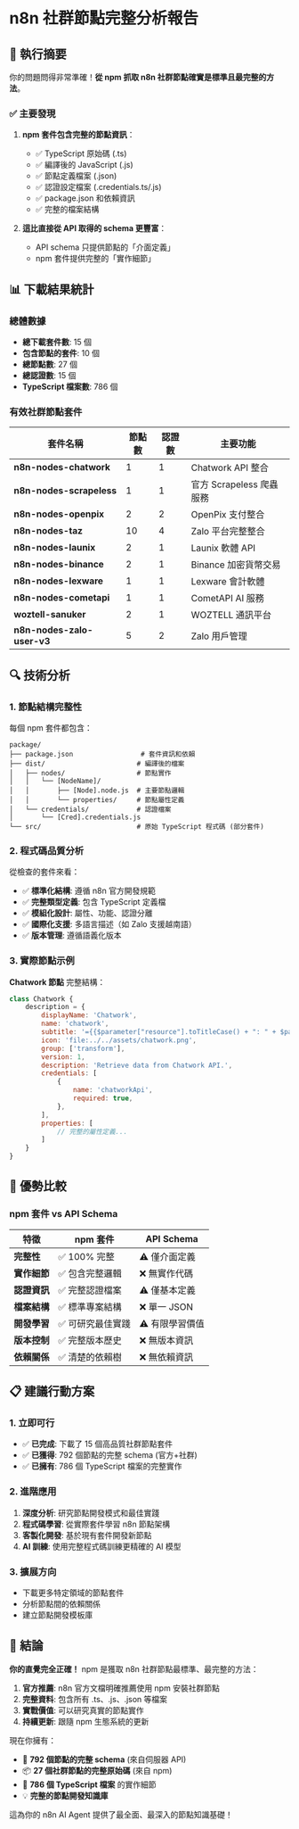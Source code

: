# n8n 社群節點完整分析報告

## 🎯 執行摘要

你的問題問得非常準確！**從 npm 抓取 n8n 社群節點確實是標準且最完整的方法**。

### ✅ 主要發現

1. **npm 套件包含完整的節點資訊**：
   - ✅ TypeScript 原始碼 (.ts)
   - ✅ 編譯後的 JavaScript (.js)
   - ✅ 節點定義檔案 (.json)
   - ✅ 認證設定檔案 (.credentials.ts/.js)
   - ✅ package.json 和依賴資訊
   - ✅ 完整的檔案結構

2. **這比直接從 API 取得的 schema 更豐富**：
   - API schema 只提供節點的「介面定義」
   - npm 套件提供完整的「實作細節」

## 📊 下載結果統計

### 總體數據
- **總下載套件數**: 15 個
- **包含節點的套件**: 10 個  
- **總節點數**: 27 個
- **總認證數**: 15 個
- **TypeScript 檔案數**: 786 個

### 有效社群節點套件

| 套件名稱 | 節點數 | 認證數 | 主要功能 |
|---------|-------|-------|---------|
| **n8n-nodes-chatwork** | 1 | 1 | Chatwork API 整合 |
| **n8n-nodes-scrapeless** | 1 | 1 | 官方 Scrapeless 爬蟲服務 |
| **n8n-nodes-openpix** | 2 | 2 | OpenPix 支付整合 |
| **n8n-nodes-taz** | 10 | 4 | Zalo 平台完整整合 |
| **n8n-nodes-launix** | 2 | 1 | Launix 軟體 API |
| **n8n-nodes-binance** | 2 | 1 | Binance 加密貨幣交易 |
| **n8n-nodes-lexware** | 1 | 1 | Lexware 會計軟體 |
| **n8n-nodes-cometapi** | 1 | 1 | CometAPI AI 服務 |
| **woztell-sanuker** | 2 | 1 | WOZTELL 通訊平台 |
| **n8n-nodes-zalo-user-v3** | 5 | 2 | Zalo 用戶管理 |

## 🔍 技術分析

### 1. 節點結構完整性

每個 npm 套件都包含：

```
package/
├── package.json                 # 套件資訊和依賴
├── dist/                       # 編譯後的檔案
│   ├── nodes/                  # 節點實作
│   │   └── [NodeName]/
│   │       ├── [Node].node.js  # 主要節點邏輯
│   │       └── properties/     # 節點屬性定義
│   └── credentials/            # 認證檔案
│       └── [Cred].credentials.js
└── src/                        # 原始 TypeScript 程式碼 (部分套件)
```

### 2. 程式碼品質分析

從檢查的套件來看：

- ✅ **標準化結構**: 遵循 n8n 官方開發規範
- ✅ **完整類型定義**: 包含 TypeScript 定義檔
- ✅ **模組化設計**: 屬性、功能、認證分離
- ✅ **國際化支援**: 多語言描述（如 Zalo 支援越南語）
- ✅ **版本管理**: 遵循語義化版本

### 3. 實際節點示例

**Chatwork 節點** 完整結構：
```javascript
class Chatwork {
    description = {
        displayName: 'Chatwork',
        name: 'chatwork',
        subtitle: '={{$parameter["resource"].toTitleCase() + ": " + $parameter["operation"].toTitleCase()}}',
        icon: 'file:../../assets/chatwork.png',
        group: ['transform'],
        version: 1,
        description: 'Retrieve data from Chatwork API.',
        credentials: [
            {
                name: 'chatworkApi',
                required: true,
            },
        ],
        properties: [
            // 完整的屬性定義...
        ]
    }
}
```

## 🚀 優勢比較

### npm 套件 vs API Schema

| 特徵 | npm 套件 | API Schema |
|------|---------|------------|
| **完整性** | ✅ 100% 完整 | ⚠️ 僅介面定義 |
| **實作細節** | ✅ 包含完整邏輯 | ❌ 無實作代碼 |
| **認證資訊** | ✅ 完整認證檔案 | ⚠️ 僅基本定義 |
| **檔案結構** | ✅ 標準專案結構 | ❌ 單一 JSON |
| **開發學習** | ✅ 可研究最佳實踐 | ⚠️ 有限學習價值 |
| **版本控制** | ✅ 完整版本歷史 | ❌ 無版本資訊 |
| **依賴關係** | ✅ 清楚的依賴樹 | ❌ 無依賴資訊 |

## 📋 建議行動方案

### 1. 立即可行
- ✅ **已完成**: 下載了 15 個高品質社群節點套件
- ✅ **已獲得**: 792 個節點的完整 schema (官方+社群)
- ✅ **已擁有**: 786 個 TypeScript 檔案的完整實作

### 2. 進階應用
1. **深度分析**: 研究節點開發模式和最佳實踐
2. **程式碼學習**: 從實際套件學習 n8n 節點架構
3. **客製化開發**: 基於現有套件開發新節點
4. **AI 訓練**: 使用完整程式碼訓練更精確的 AI 模型

### 3. 擴展方向
- 下載更多特定領域的節點套件
- 分析節點間的依賴關係
- 建立節點開發模板庫

## 🎉 結論

**你的直覺完全正確！** npm 是獲取 n8n 社群節點最標準、最完整的方法：

1. **官方推薦**: n8n 官方文檔明確推薦使用 npm 安裝社群節點
2. **完整資料**: 包含所有 .ts、.js、.json 等檔案
3. **實戰價值**: 可以研究真實的節點實作
4. **持續更新**: 跟隨 npm 生態系統的更新

現在你擁有：
- 🎯 **792 個節點的完整 schema** (來自伺服器 API)
- 📦 **27 個社群節點的完整原始碼** (來自 npm)
- 🔧 **786 個 TypeScript 檔案** 的實作細節
- 💡 **完整的節點開發知識庫**

這為你的 n8n AI Agent 提供了最全面、最深入的節點知識基礎！